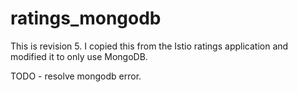 # ratings_mongodb
This is revision 5.  I copied this from the Istio ratings application and modified it to only use MongoDB.

TODO - resolve mongodb error. 
